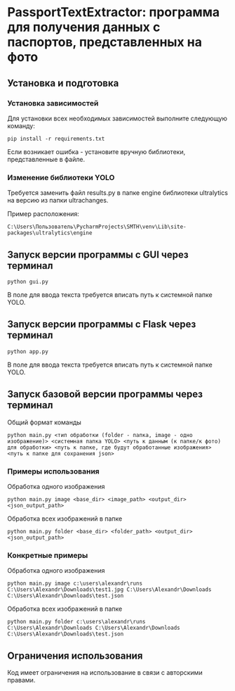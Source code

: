 # **PassportTextExtractor: программа для получения данных с паспортов, представленных на фото**

## **Установка и подготовка**

### **Установка зависимостей**

Для установки всех необходимых зависимостей выполните следующую команду:

```
pip install -r requirements.txt
```

Если возникает ошибка - установите вручную библиотеки, представленные в файле.

### **Изменение библиотеки YOLO**

Требуется заменить файл results.py в папке engine библиотеки ultralytics на версию из папки ultrachanges.

Пример расположения:

```
C:\Users\Пользователь\PycharmProjects\SMTH\venv\Lib\site-packages\ultralytics\engine
```

## **Запуск версии программы с GUI через терминал**

```
python gui.py
```
В поле для ввода текста требуется вписать путь к системной папке YOLO.

## **Запуск версии программы с Flask через терминал**

```
python app.py
```
В поле для ввода текста требуется вписать путь к системной папке YOLO.

## **Запуск базовой версии программы через терминал**

Общий формат команды

```
python main.py <тип обработки (folder - папка, image - одно изображение)> <системная папка YOLO> <путь к данным (к папке/к фото) для обработки> <путь к папке, где будут обработанные изображения> <путь к папке для сохранения json>
```

### **Примеры использования**

Обработка одного изображения

```
python main.py image <base_dir> <image_path> <output_dir> <json_output_path>
```

Обработка всех изображений в папке

```
python main.py folder <base_dir> <folder_path> <output_dir> <json_output_path>
```

### **Конкретные примеры**

Обработка одного изображения

```
python main.py image c:\users\alexandr\runs C:\Users\Alexandr\Downloads\test1.jpg C:\Users\Alexandr\Downloads C:\Users\Alexandr\Downloads\test.json
```

Обработка всех изображений в папке

```
python main.py folder c:\users\alexandr\runs C:\Users\Alexandr\Downloads C:\Users\Alexandr\Downloads C:\Users\Alexandr\Downloads\test.json
```

## **Ограничения использования**

Код имеет ограничения на использование в связи с авторскими правами.